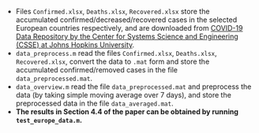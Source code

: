 - Files `Confirmed.xlsx`, `Deaths.xlsx`, `Recovered.xlsx` store the accumulated confirmed/decreased/recovered cases in the selected European countries respectively, and are downloaded from [COVID-19 Data Repository by the Center for Systems Science and Engineering (CSSE) at Johns Hopkins University](https://github.com/CSSEGISandData/COVID-19).
- `data_preprocess.m` read the files `Confirmed.xlsx`, `Deaths.xlsx`, `Recovered.xlsx`, convert the data to `.mat` form and store the accumulated confirmed/removed cases in the file `data_preprocessed.mat`.
- `data_overview.m` read the file `data_preprocessed.mat` and preprocess the data (by taking simple moving average over 7 days), and store the preprocessed data in the file `data_averaged.mat`.
- **The results in Section 4.4 of the paper can be obtained by running `test_europe_data.m`.**